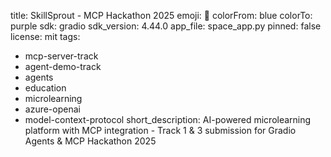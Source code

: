 title: SkillSprout - MCP Hackathon 2025
emoji: 🚀
colorFrom: blue
colorTo: purple
sdk: gradio
sdk_version: 4.44.0
app_file: space_app.py
pinned: false
license: mit
tags:
  - mcp-server-track
  - agent-demo-track
  - agents
  - education
  - microlearning
  - azure-openai
  - model-context-protocol
short_description: AI-powered microlearning platform with MCP integration - Track 1 & 3 submission for Gradio Agents & MCP Hackathon 2025
